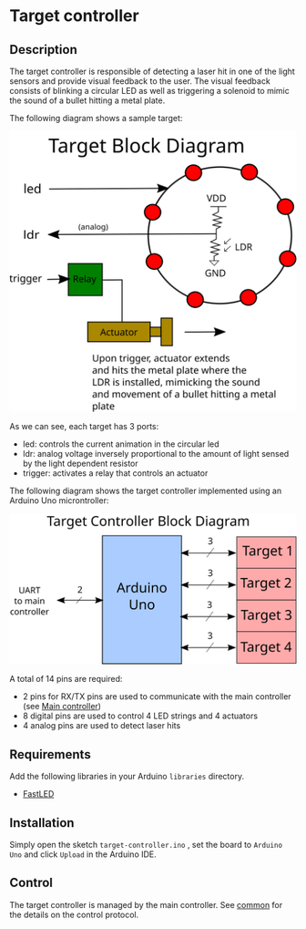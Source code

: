 # Target controller

## Description

The target controller is responsible of detecting a laser hit in one of the light sensors and provide visual feedback to the user. The visual feedback consists of blinking a circular LED as well as triggering a solenoid to mimic the sound of a bullet hitting a metal plate.

The following diagram shows a sample target:

![target block diagram](../../docs/svg/target.svg)

As we can see, each target has 3 ports:

* led: controls the current animation in the circular led
* ldr: analog voltage inversely proportional to the amount of light sensed by the light dependent resistor
* trigger: activates a relay that controls an actuator

The following diagram shows the target controller implemented using an Arduino Uno microntroller:

![target controller](../../docs/svg/target_controller.svg)

A total of 14 pins are required:

* 2 pins for RX/TX pins are used to communicate with the main controller (see [Main controller](../main-controller/README.md))
* 8 digital pins are used to control 4 LED strings and 4 actuators
* 4 analog pins are used to detect laser hits

## Requirements

Add the following libraries in your Arduino `libraries` directory.

* [FastLED](https://github.com/FastLED/FastLED)

## Installation

Simply open the sketch `target-controller.ino` , set the board to `Arduino Uno` and click `Upload` in the Arduino IDE.

## Control

The target controller is managed by the main controller. See [common](../common/README.md) for the details on the control protocol.
